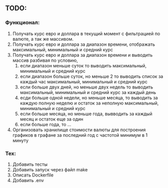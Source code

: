 ## TODO:

### Функционал:
1. Получать курс евро и доллара в текущий момент с фильтрацией по валюте, а так же массивом.
2. Получать курс евро и доллара за диапазон времени, отображать максимальный, минимальный и средний курс
3. Получать курс евро и доллара за диапазон времени и выводить массив разбивая по условию, 
   1. если диапазон меньше суток то выводить максимальный, минимальный и средний курс
   2. если диапазон больше суток, но меньше 2 то выводить список за каждый час максимальный, минимальный и средний курс
   3. если больше двух дней, но меньше двух недель то выводить максимальный, минимальный и средний курс за каждый день
   4. есди больше одной недели, но меньше месяца, то выводить за каждую полную неделю и остаток за неполную максимальный, минимальный и средний курс
   5. если больше месяца, но меньше года, вывводить за каждый месяц и остаток еще за один
   6. если больше года, то ...
4. Организовать хранилище стоимости валюты для построения графиков в графане за последний год с частотой минимум в 1 минуту

### Тех:
1. Добавить тесты
2. Добавить запуск через файл make
3. Описать Dockerfile
4. Добавить .env